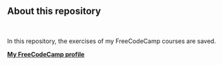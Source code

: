 <h2>About this repository</h2>
</br>
<p> In this repository, the exercises of my FreeCodeCamp courses are saved. </p>
</hr>
<b><a href="https://www.freecodecamp.org/vincentvang">My FreeCodeCamp profile</a></b>
